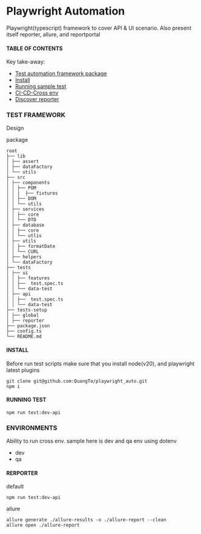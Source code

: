 # Playwright Automation

Playwright(typescript) framework to cover API & UI scenario. Also present itself reporter, allure, and reportportal

#### TABLE OF CONTENTS

Key take-away:

- [Test automation framework package](#test-framework)
- [Install](#install)
- [Running sample test](#running-test)
- [CI-CD-Cross env](#environments)
- [Discover reporter](#rerporter)

### TEST FRAMEWORK

Design

package <br>

```
root
├── lib
│ ├── assert
│ ├── dataFactory
│ └── utils
├── src
│ ├── components
│ │ ├── POM
│ │ |  ├── fixtures
│ │ ├── DOM
│ │ └── utils
│ ├── services
│ │ ├── core
│ │ └── DTO
│ ├── database
│ │ ├── core
│ │ └── utlis
│ ├── utils
│ │ ├── formatDate
│ │ └── CURL
│ ├── helpers
│ └── dataFactory
├── tests
│ ├── ui
│ │ ├── features
│ │ ├──  test.spec.ts
│ │ └── data-test
│ ├── api
│ │ ├──  test.spec.ts
│ │ └── data-test
├── tests-setup
│ ├── global
│ ├── reporter
├── package.json
├── config.ts
└── README.md
```

#### INSTALL

Before run test scripts make sure that you install node(v20), and playwright latest plugins

```
git clone git@github.com:QuangTo/playwright_auto.git
npm i
```

#### RUNNING TEST

```
npm run test:dev-api
```

### ENVIRONMENTS

Ability to run cross env. sample here is dev and qa env using dotenv <br>

- dev <br>
- qa <br>

#### RERPORTER

default

```
npm run test:dev-api
```

allure

```
allure generate ./allure-results -o ./allure-report --clean
allure open ./allure-report
```
